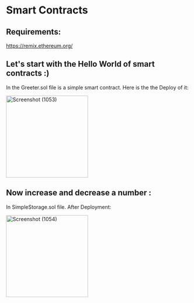 # Smart Contracts
## Requirements:
https://remix.ethereum.org/
## Let's start with the Hello World of smart contracts :)
 In the Greeter.sol file is a simple smart contract.
 Here is the the Deploy of it:
 
<img width="224" alt="Screenshot (1053)" src="https://user-images.githubusercontent.com/41547574/94669297-ea9c9f80-031d-11eb-9198-726b44b43e21.png">  

## Now increase and decrease a number :

In SimpleStorage.sol file.
After Deployment:

<img width="224" alt="Screenshot (1054)" src="https://user-images.githubusercontent.com/41547574/94677328-91d30400-0329-11eb-85a7-7c9ce28dea11.png">
